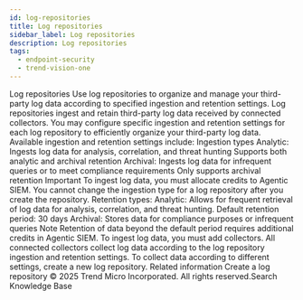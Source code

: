 ```yaml
---
id: log-repositories
title: Log repositories
sidebar_label: Log repositories
description: Log repositories
tags:
  - endpoint-security
  - trend-vision-one
---
```


 Log repositories Use log repositories to organize and manage your third-party log data according to specified ingestion and retention settings. Log repositories ingest and retain third-party log data received by connected collectors. You may configure specific ingestion and retention settings for each log repository to efficiently organize your third-party log data. Available ingestion and retention settings include: Ingestion types Analytic: Ingests log data for analysis, correlation, and threat hunting Supports both analytic and archival retention Archival: Ingests log data for infrequent queries or to meet compliance requirements Only supports archival retention Important To ingest log data, you must allocate credits to Agentic SIEM. You cannot change the ingestion type for a log repository after you create the repository. Retention types: Analytic: Allows for frequent retrieval of log data for analysis, correlation, and threat hunting. Default retention period: 30 days Archival: Stores data for compliance purposes or infrequent queries Note Retention of data beyond the default period requires additional credits in Agentic SIEM. To ingest log data, you must add collectors. All connected collectors collect log data according to the log repository ingestion and retention settings. To collect data according to different settings, create a new log repository. Related information Create a log repository © 2025 Trend Micro Incorporated. All rights reserved.Search Knowledge Base